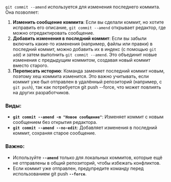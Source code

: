 `git commit --amend` используется для изменения последнего коммита. Она позволяет:

1. **Изменить сообщение коммита**: Если вы сделали коммит, но хотите исправить его описание, `git commit --amend` открывает редактор, где можно отредактировать сообщение.
2. **Добавить изменения в последний коммит**: Если вы забыли включить какие-то изменения (например, файлы или правки) в последний коммит, можно добавить их в индекс (с помощью `git add`) и затем выполнить `git commit --amend`. Это объединит новые изменения с предыдущим коммитом, создавая новый коммит вместо старого.
3. **Переписать историю**: Команда заменяет последний коммит новым, поэтому хеш коммита изменится. Это важно учитывать, если коммит уже был отправлен в удалённый репозиторий (например, с `git push`), так как потребуется git push --force, что может повлиять на других разработчиков.


### Виды:

- **`git commit --amend -m "Новое сообщение"`**: Изменяет коммит с новым сообщением без открытия редактора.
- **`git commit --amend --no-edit`**: Добавляет изменения в последний коммит, сохраняя старое сообщение.


### Важно:

- Используйте **`--amend`** только для локальных коммитов, которые ещё не отправлены в общий репозиторий, чтобы избежать конфликтов.
- Если коммит уже отправлен, предупредите команду перед использованием git push **`--force`**.